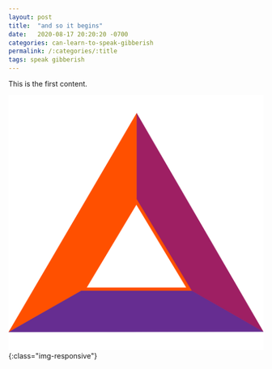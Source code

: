 ```yaml
---
layout: post
title:  "and so it begins"
date:   2020-08-17 20:20:20 -0700
categories: can-learn-to-speak-gibberish
permalink: /:categories/:title
tags: speak gibberish
---
```

This is the first content.

![TikTok](/images/basic-attention-token.svg){:class="img-responsive"}